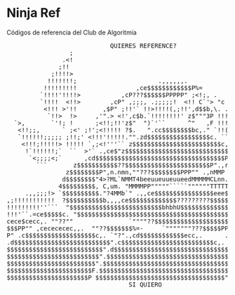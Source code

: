 # Ninja Ref
Códigos de referencia del Club de Algoritmia

<pre>
                            QUIERES REFERENCE?
                 ;
               .&lt;!
              ;!!
            ;!!!!&gt;
           !!!!!!!;                      .,,,,,,.
          !!!!!!!!!                ,ce$$$$$$$$$$$$P%=
         `!!!!'!!!!&gt;           ,cP???$$$$$$PPPPP" ;&lt;!;, .
         `!!!!  &lt;!!&gt;        ,cP" ,;;;, .;;;;;!  &lt;!! C`'&gt; "c
          &lt;!!! &gt;'!!       ,$P" ;!!'` !!&gt;!!!!(,;!!',d$$b,\. .
           `!!&gt;  !&gt;     ,'".&gt; &lt;!',c$b.`!!!!!!!!' z$"""3P !!!!!;.
  `&gt;,       `'!; !      ;&lt;!!;!!'z$"  ")`'``      ^"   ,F !!!!;,`'
   &lt;!!;;,      ` ;&lt;' ;!';&lt;!!!!! ?$.   ".cc$$$$$$$$bc,." `!!(`''!-
   `!!!!!!;;;;; ;!!;' &lt;!!!'!!!!!."".zd$$$$$$$$$$$$$$$$$c. ``''!;,
    &lt;!!!;!!!!!&gt; !!!!! `,;&lt;!'''`` z$$$$$$$$$$$$$$$$$$$$$$$$c,c,.  `
     !`!!!!!!;`  ``  &gt;'` .,ce$"z$$$$$$$$$$$$$$$$$$$$$$$$$$$$d$$$$c.
      `&lt;;;;;&lt;;`      ,cd$$$$$$$$$$$$$$$$$$$$$$$$$$$$$$$$$$$P""""?$$$c.
        ```       z$$$$$$$$$$$??$$$$$$$$$$$$$$$$$$$$$$$P".,r&lt;MM  `$$$$b.
                z$$$$$$$$P",n.nmn,""???$$$$$$$$PPP"" .,nMMP ?P" " $$$$$$.
               d$$$$$$$$"4&gt;?ML`NMMT4beeuueuueuueedMMMMMCLnn."MMP 4$$$$$$$
              4$$$$$$$$$, C,um. "MMMMPP"""""`````""""""TTTTT "".z$$$$$$$$
     .,,;;;!&gt; `$$$$$$$$$$."?4MMb`" .,,ce$$$$$$$$$$$$$$$$eee$$$$$$$$$$$$$$
,;!!!!!!!!!!!  ?$$$$$$$$$$b,,,,ce$$$$$$$$$$$$$?????????$$$$$$$$$$$$$$$$P'
!!!!!!!!!''```  "$$$$$$$$$$$$$$$$$$$$$$$$$bhbhU$$$$$$$$$$$$$$$$$$$$$$$"
!!!'``.=ce$$$$$c. "$$$$$$$$$$$$$$$$$$$$$$$$$$$$$$$$$$$$$$$$$$$$$$$$P"
cece$cecc,. ""??""               `""""??$$$$$$$$$$$$$$$$$$$$$$$$P"  ,&lt;!!;,
$$$PP"" ,cecececec,,.  ""??$$$$$$$%=-     `"""""""???$$$$$PP""  ..``&lt;!!!!!
P" .c$$$$$$$$$$$$$$$$$$$c,. `"?".,cd$$$$$$$$$$$$ecc,.      .cd$$$$$c. `!''
.d$$$$$$$$$$$$$$$$$$$$$$$$$$".c$$$$$$$$$$$$$$$$$$$$$$$$$c,.  ""?$$$$P" .,c
$$$$$$$$$$$$$$$$$$$$$$$$$$".d$$$$$$$$$$$$$$$$$$$$$$$$$$$$$$$ec   "".c$$$$$
$$$$$$$$$$$$$$$$$$$$$$$$$".$$$$$$$$$$$$$$$$$$$$$$$$$$$$$$$$$$$$% .$$$$$$$$
$$$$$$$$$$$$$$$$$$$$$$$$".$$$$$$$$$$$$$$$$$$$$$$$$$$$$$$$$$$$P" d$$$$$$$$$
$$$$$$$$$$$$$$$$$$$$$$$F.$$$$$$$$$$$$$$$$$$$$$$$$$$$$$$$$$$$" .$$$$$$$$$$$
$$$$$$$$$$$$$$$$$$$$$$P $$$$$$$$$$$$$$$$$$$$$$$$$$$$$$$$$$$" d$$$$$$$$$$$$
                                 SI QUIERO
</pre>

